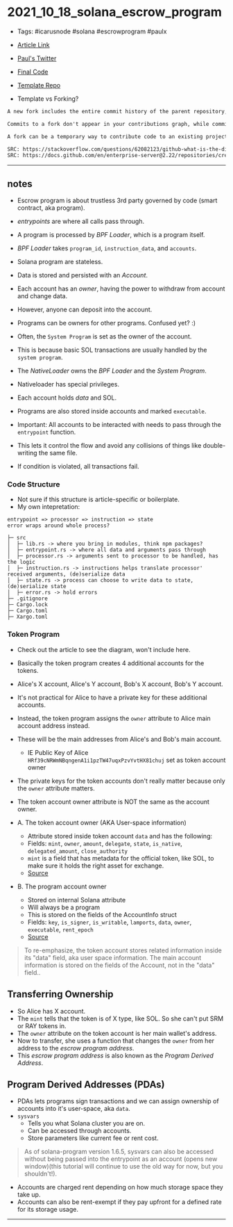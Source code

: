 # 2021_10_18_solana_escrow_program

- Tags: #icarusnode #solana #escrowprogram #paulx

- [Article Link](https://paulx.dev/blog/2021/01/14/programming-on-solana-an-introduction/)
- [Paul's Twitter](https://twitter.com/paulxpaulxpaulx)
- [Final Code](https://github.com/paul-schaaf/solana-escrow)
- [Template Repo](https://github.com/mvines/solana-bpf-program-template)

- Template vs Forking?

```txt
A new fork includes the entire commit history of the parent repository, while a repository created from a template starts with a single commit.

Commits to a fork don't appear in your contributions graph, while commits to a repository created from a template do appear in your contribution graph.

A fork can be a temporary way to contribute code to an existing project, while creating a repository from a template starts a new project quickly.

SRC: https://stackoverflow.com/questions/62082123/github-what-is-the-difference-between-template-and-fork-concepts-and-when-to-us
SRC: https://docs.github.com/en/enterprise-server@2.22/repositories/creating-and-managing-repositories/creating-a-repository-from-a-template
```

---

## notes

- Escrow program is about trustless 3rd party governed by code (smart contract, aka program).
- _entrypoints_ are where all calls pass through.

- A program is processed by _BPF Loader_, which is a program itself.
- _BPF Loader_ takes `program_id`, `instruction_data`, and `accounts`.

- Solana program are stateless.
- Data is stored and persisted with an _Account_.
- Each account has an _owner_, having the power to withdraw from account and change data.
- However, anyone can deposit into the account.

- Programs can be owners for other programs. Confused yet? :)
- Often, the `System Program` is set as the owner of the account.
- This is because basic SOL transactions are usually handled by the `system program`.

- The _NativeLoader_ owns the _BPF Loader_ and the _System Program_.
- Nativeloader has special privileges.

- Each account holds _data_ and SOL.
- Programs are also stored inside accounts and marked `executable`.

- Important: All accounts to be interacted with needs to pass through the `entrypoint` function.
- This lets it control the flow and avoid any collisions of things like double-writing the same file.
- If condition is violated, all transactions fail.

### Code Structure

- Not sure if this structure is article-specific or boilerplate.
- My own intepretation:

```text
entrypoint => processor => instruction => state
error wraps around whole process?

├─ src
│  ├─ lib.rs -> where you bring in modules, think npm packages?
│  ├─ entrypoint.rs -> where all data and arguments pass through
│  ├─ processor.rs -> arguments sent to processor to be handled, has the logic
│  ├─ instruction.rs -> instructions helps translate processor' received arguments, (de)serialize data
│  ├─ state.rs -> process can choose to write data to state, (de)serialize state
│  ├─ error.rs -> hold errors
├─ .gitignore
├─ Cargo.lock
├─ Cargo.toml
├─ Xargo.toml
```

### Token Program

- Check out the article to see the diagram, won't include here.
- Basically the token program creates 4 additional accounts for the tokens.
- Alice's X account, Alice's Y account, Bob's X account, Bob's Y account.

- It's not practical for Alice to have a private key for these additional accounts.
- Instead, the token program assigns the `owner` attribute to Alice main account address instead.
- These will be the main addresses from Alice's and Bob's main account.
  - IE Public Key of Alice `HRf39cNRWmNBqngenA1i1pzTW47uqxPzvYvtHX81chuj` set as token account owner
- The private keys for the token accounts don't really matter because only the `owner` attribute matters.

- The token account owner attribute is NOT the same as the account owner.

- A. The token account owner (AKA User-space information)

  - Attribute stored inside token account `data` and has the following:
  - Fields: `mint`, `owner`, `amount`, `delegate`, `state`, `is_native`, `delegated_amount`, `close_authority`
  - `mint` is a field that has metadata for the official token, like SOL, to make sure it holds the right asset for exchange.
  - [Source](https://github.com/solana-labs/solana-program-library/blob/80e29ef6b9a081d457849a2ca42db50d7da0e37e/token/program/src/state.rs#L86)

- B. The program account owner

  - Stored on internal Solana attribute
  - Will always be a program
  - This is stored on the fields of the AccountInfo struct
  - Fields: `key`, `is_signer`, `is_writable`, `lamports`, `data`, `owner`, `executable`, `rent_epoch`
  - [Source](https://docs.rs/solana-program/1.5.0/solana_program/account_info/struct.AccountInfo.html#fields)

> To re-emphasize, the token account stores related information inside its "data" field, aka user space information. The main account information is stored on the fields of the Account, not in the "data" field..

## Transferring Ownership

- So Alice has X account.
- The `mint` tells that the token is of X type, like SOL. So she can't put SRM or RAY tokens in.
- The `owner` attribute on the token account is her main wallet's address.
- Now to transfer, she uses a function that changes the `owner` from her address to the _escrow program address_.
- This _escrow program address_ is also known as the _Program Derived Address_.

## Program Derived Addresses (PDAs)

- PDAs lets programs sign transactions and we can assign ownership of accounts into it's user-space, aka `data`.
- `sysvars`
  - Tells you what Solana cluster you are on.
  - Can be accessed through accounts.
  - Store parameters like current fee or rent cost.

> As of solana-program version 1.6.5, sysvars can also be accessed without being passed into the entrypoint as an account (opens new window)(this tutorial will continue to use the old way for now, but you shouldn't!).

- Accounts are charged rent depending on how much storage space they take up.
- Accounts can also be rent-exempt if they pay upfront for a defined rate for its storage usage.

---
